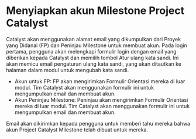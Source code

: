 # **Menyiapkan akun Milestone Project Catalyst**

Catalyst akan menggunakan alamat email yang dikumpulkan dari Proyek yang Didanai (FP) dan Peninjau Milestone untuk membuat akun. Pada login pertama, pengguna akan melengkapi formulir login dengan email yang diberikan kepada Catalyst dan memilih tombol Atur ulang kata sandi. Ini akan memicu email pengaturan ulang kata sandi, yang akan ditautkan ke halaman dalam modul untuk mengubah kata sandi.

- Akun untuk FP: FP akan mengirimkan Formulir Orientasi mereka di luar modul. Tim Catalyst akan menggunakan formulir ini untuk mengumpulkan email dan membuat akun.
- Akun Peninjau Milestone: Peninjau akan mengirimkan Formulir Orientasi mereka di luar modul. Tim Catalyst akan menggunakan formulir ini untuk mengumpulkan email dan membuat akun.

Email akan dikirimkan kepada pengguna untuk memberi tahu mereka bahwa akun Project Catalyst Milestone telah dibuat untuk mereka.

